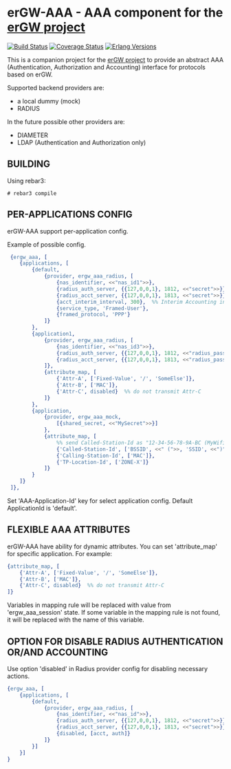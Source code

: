 erGW-AAA - AAA component for the [erGW project][1]
==================================================
[![Build Status][travis badge]][travis]
[![Coverage Status][coveralls badge]][coveralls]
[![Erlang Versions][erlang version badge]][travis]

This is a companion project for the [erGW project][1] to provide an abstract AAA (Authentication, Authorization and Accounting) interface for protocols based on erGW.

Supported backend providers are:

* a local dummy (mock)
* RADIUS

In the future possible other providers are:

* DIAMETER
* LDAP (Authentication and Authorization only)

BUILDING
--------

Using rebar3:

    # rebar3 compile

PER-APPLICATIONS CONFIG
-----------------------

erGW-AAA support per-application config.

Example of possible config.

```erlang
 {ergw_aaa, [
    {applications, [
        {default,
            {provider, ergw_aaa_radius, [
                {nas_identifier, <<"nas_id1">>},
                {radius_auth_server, {{127,0,0,1}, 1812, <<"secret">>}},
                {radius_acct_server, {{127,0,0,1}, 1813, <<"secret">>}},
                {acct_interim_interval, 300},  %% Interim Accounting in seconds. By default it is 10 minutes.
                {service_type, 'Framed-User'},
                {framed_protocol, 'PPP'}
            ]}
        },
        {application1,
            {provider, ergw_aaa_radius, [
                {nas_identifier, <<"nas_id3">>},
                {radius_auth_server, {{127,0,0,1}, 1812, <<"radius_password">>}},
                {radius_acct_server, {{127,0,0,1}, 1813, <<"radius_password">>}}
            ]},
            {attribute_map, [
                {'Attr-A', ['Fixed-Value', '/', 'SomeElse']},
                {'Attr-B', ['MAC']},
                {'Attr-C', disabled}  %% do not transmit Attr-C
            ]}
        },
        {application,
            {provider, ergw_aaa_mock,
                [{shared_secret, <<"MySecret">>}]
            },
            {attribute_map, [
                %% send Called-Station-Id as "12-34-56-78-9A-BC (MyWifi)"
                {'Called-Station-Id', ['BSSID', <<" (">>, 'SSID', <<")">>]},
                {'Calling-Station-Id', ['MAC']},
                {'TP-Location-Id', ['ZONE-X']}
            ]}
        }
    ]}
 ]},

```

Set 'AAA-Application-Id' key for select application config.
Default ApplicationId is 'default'.

FLEXIBLE AAA ATTRIBUTES
-----------------------

erGW-AAA have ability for dynamic attributes. You can set 'attribute\_map' for
specific application. For example:

```erlang
{attribute_map, [
    {'Attr-A', ['Fixed-Value', '/', 'SomeElse']},
    {'Attr-B', ['MAC']},
    {'Attr-C', disabled}  %% do not transmit Attr-C
]}
```

Variables in mapping rule will be replaced with value from 'ergw\_aaa\_session'
state.  If some variable in the mapping rule is not found, it will be replaced
with the name of this variable.

OPTION FOR DISABLE RADIUS AUTHENTICATION OR/AND ACCOUNTING
----------------------------------------------------------

Use option 'disabled' in Radius provider config for disabling necessary actions.

```erlang
{ergw_aaa, [
    {applications, [
        {default,
            {provider, ergw_aaa_radius, [
                {nas_identifier, <<"nas_id">>},
                {radius_auth_server, {{127,0,0,1}, 1812, <<"secret">>}},
                {radius_acct_server, {{127,0,0,1}, 1813, <<"secret">>}},
                {disabled, [acct, auth]}
            ]}
        }]
    }]
}

```

[1]: https://github.com/travelping/ergw

<!-- Badges -->
[travis]: https://travis-ci.org/travelping/ergw_aaa
[travis badge]: https://img.shields.io/travis/travelping/ergw_aaa/master.svg?style=flat-square
[coveralls]: https://coveralls.io/github/travelping/ergw_aaa
[coveralls badge]: https://img.shields.io/coveralls/travelping/ergw_aaa/master.svg?style=flat-square
[erlang version badge]: https://img.shields.io/badge/erlang-R20.1%20to%2021.0-blue.svg?style=flat-square
